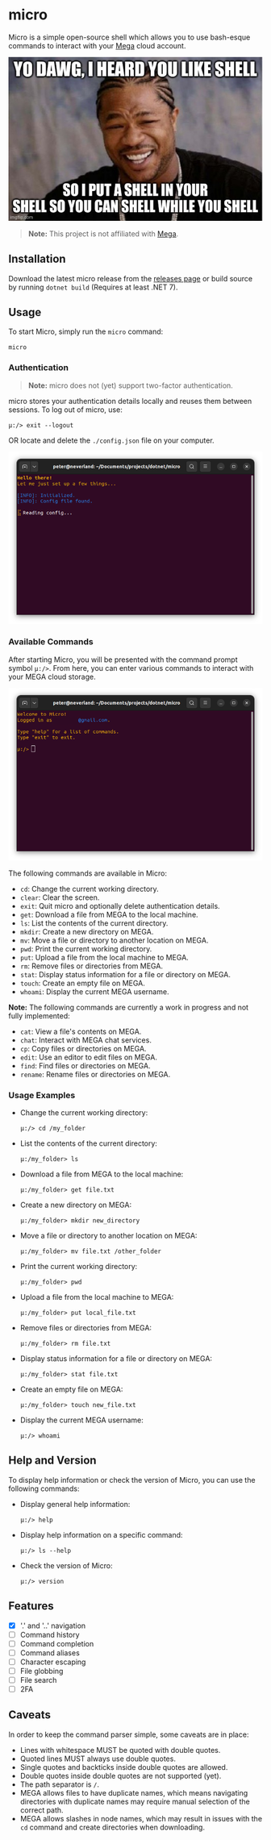 # micro

Micro is a simple open-source shell which allows you to use bash-esque commands to interact with your
[Mega](https://mega.co.nz) cloud account.

<center>
<img src="Assets/yodawg.jpg" alt="Xzibit: Yo dawg, I heard you like shell, so I put a shell in your shell so you can shell while you shell">
</center>

> **Note:**
> This project is not affiliated with [Mega](https://mega.co.nz).

## Installation

Download the latest micro release from the [releases page](https://github.com/sixpeteunder/micro/releases) or build
source by running `dotnet build` (Requires at least .NET 7).

## Usage

To start Micro, simply run the `micro` command:

```shell
micro
```

### Authentication

> **Note:**
> micro does not (yet) support two-factor authentication.

micro stores your authentication details locally and reuses them between sessions. To log out of micro, use:

```shell
μ:/> exit --logout 
```

OR locate and delete the `./config.json` file on your computer. 

<center>
<img src="Assets/init.png" alt="Screenshot of micro starting up">
</center>

### Available Commands

After starting Micro, you will be presented with the command prompt symbol `μ:/>`. From here, you can enter various
commands to interact with your MEGA cloud storage.

<center>
<img src="Assets/prompt.png" alt="Screenshot of micro's command prompt">
</center>

The following commands are available in Micro:

- `cd`: Change the current working directory.
- `clear`: Clear the screen.
- `exit`: Quit micro and optionally delete authentication details.
- `get`: Download a file from MEGA to the local machine.
- `ls`: List the contents of the current directory.
- `mkdir`: Create a new directory on MEGA.
- `mv`: Move a file or directory to another location on MEGA.
- `pwd`: Print the current working directory.
- `put`: Upload a file from the local machine to MEGA.
- `rm`: Remove files or directories from MEGA.
- `stat`: Display status information for a file or directory on MEGA.
- `touch`: Create an empty file on MEGA.
- `whoami`: Display the current MEGA username.

**Note:** The following commands are currently a work in progress and not fully implemented:

- `cat`: View a file's contents on MEGA.
- `chat`: Interact with MEGA chat services.
- `cp`: Copy files or directories on MEGA.
- `edit`: Use an editor to edit files on MEGA.
- `find`: Find files or directories on MEGA.
- `rename`: Rename files or directories on MEGA.

### Usage Examples

- Change the current working directory:
  ```shell
  μ:/> cd /my_folder
  ```

- List the contents of the current directory:
  ```shell
  μ:/my_folder> ls
  ```

- Download a file from MEGA to the local machine:
  ```shell
  μ:/my_folder> get file.txt
  ```

- Create a new directory on MEGA:
  ```shell
  μ:/my_folder> mkdir new_directory
  ```

- Move a file or directory to another location on MEGA:
  ```shell
  μ:/my_folder> mv file.txt /other_folder
  ```

- Print the current working directory:
  ```shell
  μ:/my_folder> pwd
  ```

- Upload a file from the local machine to MEGA:
  ```shell
  μ:/my_folder> put local_file.txt
  ```

- Remove files or directories from MEGA:
  ```shell
  μ:/my_folder> rm file.txt
  ```

- Display status information for a file or directory on MEGA:
  ```shell
  μ:/my_folder> stat file.txt
  ```

- Create an empty file on MEGA:
  ```shell
  μ:/my_folder> touch new_file.txt
  ```

- Display the current MEGA username:
  ```shell
  μ:/> whoami
  ```

## Help and Version

To display help information or check the version of Micro, you can use the following commands:

- Display general help information:
  ```shell
  μ:/> help
  ```

- Display help information on a specific command:
  ```shell
  μ:/> ls --help
  ```

- Check the version of Micro:
  ```shell
  μ:/> version
  ```

## Features

- [x] '.' and '..' navigation
- [ ] Command history
- [ ] Command completion
- [ ] Command aliases
- [ ] Character escaping
- [ ] File globbing
- [ ] File search
- [ ] 2FA

## Caveats

In order to keep the command parser simple, some caveats are in place:

- Lines with whitespace MUST be quoted with double quotes.
- Quoted lines MUST always use double quotes.
- Single quotes and backticks inside double quotes are allowed.
- Double quotes inside double quotes are not supported (yet).
- The path separator is `/`.
- MEGA allows files to have duplicate names, which means navigating directories with duplicate names may require manual
  selection of the correct path.
- MEGA allows slashes in node names, which may result in issues with the `cd` command and create directories when
  downloading.
